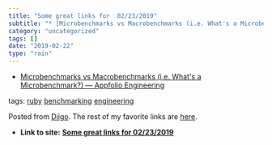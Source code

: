 ```yaml
---
title: "Some great links for  02/23/2019"
subtitle: "* [Microbenchmarks vs Macrobenchmarks (i.e. What's a Microbenchmark?) — Appfolio Engineering](<http:..."
category: "uncategorized"
tags: []
date: "2019-02-22"
type: "rain"
---
```

* [Microbenchmarks vs Macrobenchmarks (i.e. What's a Microbenchmark?) — Appfolio Engineering](<http://engineering.appfolio.com/appfolio-engineering/2019/1/7/microbenchmarks-vs-macrobenchmarks-ie-whats-a-microbenchmark>)

tags: [ruby](<https://www.diigo.com/user/pitosalas/ruby>)
[benchmarking](<https://www.diigo.com/user/pitosalas/benchmarking>)
[engineering](<https://www.diigo.com/user/pitosalas/engineering>)

Posted from [Diigo](<https://www.diigo.com>). The rest of my favorite links
are [here](<https://www.diigo.com/user/pitosalas>).


* **Link to site:** **[Some great links for  02/23/2019](None)**